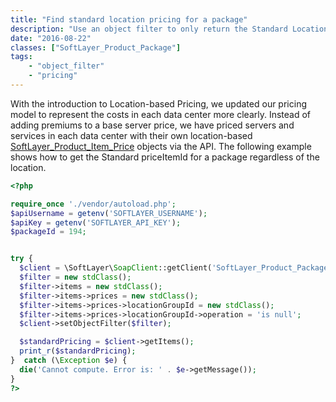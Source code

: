 ```yaml
---
title: "Find standard location pricing for a package"
description: "Use an object filter to only return the Standard Location pricing for a SoftLayer package. This is a priceItemId that is standard across all SoftLayer Datacenters"
date: "2016-08-22"
classes: ["SoftLayer_Product_Package"]
tags:
    - "object_filter"
    - "pricing"
---
```


With the introduction to Location-based Pricing, we updated our pricing model to represent the costs in each data center more clearly. Instead of adding premiums to a base server price, we have priced servers and services in each data center with their own location-based [SoftLayer_Product_Item_Price](http://sldn.softlayer.com/reference/services/SoftLayer_Product_Item_Price) objects via the API. The following example shows how to get the Standard priceItemId for a package regardless of the location.

```php
<?php

require_once './vendor/autoload.php';
$apiUsername = getenv('SOFTLAYER_USERNAME');
$apiKey = getenv('SOFTLAYER_API_KEY');
$packageId = 194;


try {
  $client = \SoftLayer\SoapClient::getClient('SoftLayer_Product_Package', $packageId, $apiUsername, $apiKey);
  $filter = new stdClass();
  $filter->items = new stdClass();
  $filter->items->prices = new stdClass();
  $filter->items->prices->locationGroupId = new stdClass();
  $filter->items->prices->locationGroupId->operation = 'is null';
  $client->setObjectFilter($filter);

  $standardPricing = $client->getItems();
  print_r($standardPricing);
}  catch (\Exception $e) {
  die('Cannot compute. Error is: ' . $e->getMessage());
}
?>


```
